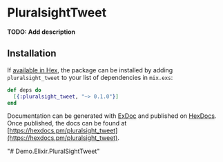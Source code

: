 # PluralsightTweet

**TODO: Add description**

## Installation

If [available in Hex](https://hex.pm/docs/publish), the package can be installed
by adding `pluralsight_tweet` to your list of dependencies in `mix.exs`:

```elixir
def deps do
  [{:pluralsight_tweet, "~> 0.1.0"}]
end
```

Documentation can be generated with [ExDoc](https://github.com/elixir-lang/ex_doc)
and published on [HexDocs](https://hexdocs.pm). Once published, the docs can
be found at [https://hexdocs.pm/pluralsight_tweet](https://hexdocs.pm/pluralsight_tweet).

"# Demo.Elixir.PluralSightTweet" 
